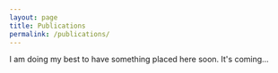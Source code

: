 ```yaml
---
layout: page
title: Publications
permalink: /publications/
---
```


I am doing my best to have something placed here soon. It's coming... 

